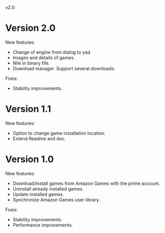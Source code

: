 v2.0

# Version 2.0
New features:
- Change of engine from dialog to yad.
- Images and details of games.
- Nile in binary file.
- Download manager. Support several downloads.

Fixes:
- Stability improvements.


# Version 1.1
New features:
- Option to change game installation location.
- Extend Readme and doc.


# Version 1.0
New features:
- Download/install games from Amazon Games with the prime account.
- Uninstall already installed games.
- Update installed games.
- Synchronize Amazon Games user library.

Fixes:
- Stability improvements.
- Performance improvements.
